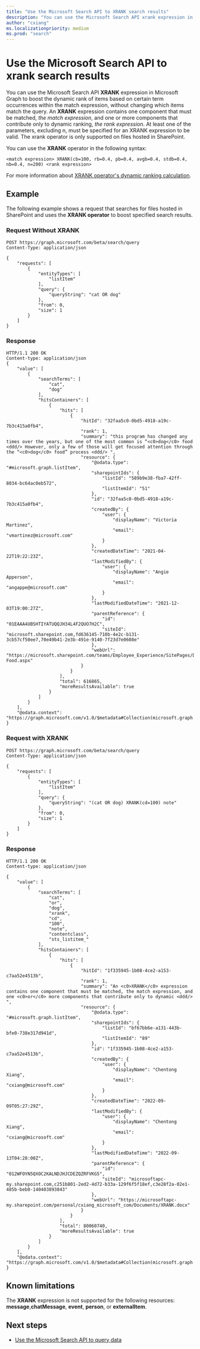 ```yaml
---
title: "Use the Microsoft Search API to XRANK search results"
description: "You can use the Microsoft Search API xrank expression in Microsoft Graph to boost the dynamic rank of items based on certain term occurrences within the match expression, without changing which items match the query. Only supported on SharePoint files."
author: "cxiang"
ms.localizationpriority: medium
ms.prod: "search"
---
```


# Use the Microsoft Search API to xrank search results

You can use the Microsoft Search API **XRANK** expression in Microsoft Graph to boost the dynamic rank of items based on certain term occurrences within the match expression, without changing which items match the query. An **XRANK** expression contains one component that must be matched, *the match expression*, and one or more components that contribute only to dynamic ranking, *the rank expression*. At least one of the parameters, excluding n, must be specified for an XRANK expression to be valid. The xrank operator is only supported on files hosted in SharePoint.

You can use the **XRANK** operator in the following syntax:
```HTTP
<match expression> XRANK(cb=100, rb=0.4, pb=0.4, avgb=0.4, stdb=0.4, nb=0.4, n=200) <rank expression>
```

For more information about [XRANK operator's dynamic ranking calculation](https://docs.microsoft.com/en-us/sharepoint/dev/general-development/keyword-query-language-kql-syntax-reference#dynamic-ranking-operator).

## Example
The following example shows a request that searches for files hosted in SharePoint and uses the **XRANK operator** to boost specified search results.

### Request Without XRANK

```HTTP
POST https://graph.microsoft.com/beta/search/query
Content-Type: application/json

{
    "requests": [
        {
            "entityTypes": [
                "listItem"
            ],
            "query": {
                "queryString": "cat OR dog"
            },
            "from": 0,
            "size": 1
        }
    ]
}
```

### Response

```HTTP
HTTP/1.1 200 OK
Content-type: application/json
{
    "value": [
        {
            "searchTerms": [
                "cat",
                "dog"
            ],
            "hitsContainers": [
                {
                    "hits": [
                        {
                            "hitId": "32faa5c0-0bd5-4918-a19c-7b3c415a0fb4",
                            "rank": 1,
                            "summary": "this program has changed any times over the years, but one of the most common is “<c0>dog</c0> food <ddd/> However, only a few of those will get focused attention through the “<c0>dog</c0> food” process <ddd/> ",
                            "resource": {
                                "@odata.type": "#microsoft.graph.listItem",
                                "sharepointIds": {
                                    "listId": "589b9e38-fba7-42ff-8034-bc64ac0eb572",
                                    "listItemId": "51"
                                },
                                "id": "32faa5c0-0bd5-4918-a19c-7b3c415a0fb4",
                                "createdBy": {
                                    "user": {
                                        "displayName": "Victoria Martinez",
                                        "email": "vmartinez@microsoft.com"
                                    }
                                },
                                "createdDateTime": "2021-04-22T19:22:23Z",
                                "lastModifiedBy": {
                                    "user": {
                                        "displayName": "Angie Apperson",
                                        "email": "angappe@microsoft.com"
                                    }
                                },
                                "lastModifiedDateTime": "2021-12-03T19:00:27Z",
                                "parentReference": {
                                    "id": "01EAAA4UBSHTIYATUQQJH34L4F2QUO7H2C",
                                    "siteId": "microsoft.sharepoint.com,fd636145-710b-4e2c-b131-3cb57cf50ee7,70e49b41-2e3b-491e-9140-7f23d7e0608e"
                                },
                                "webUrl": "https://microsoft.sharepoint.com/teams/Employee_Experience/SitePages/Dog-Food.aspx"
                            }
                        }
                    ],
                    "total": 616865,
                    "moreResultsAvailable": true
                }
            ]
        }
    ],
    "@odata.context": "https://graph.microsoft.com/v1.0/$metadata#Collection(microsoft.graph.searchResponse)"
}
```

### Request with XRANK

```HTTP
POST https://graph.microsoft.com/beta/search/query
Content-Type: application/json

{
    "requests": [
        {
            "entityTypes": [
                "listItem"
            ],
            "query": {
                "queryString": "(cat OR dog) XRANK(cd=100) note"
            },
            "from": 0,
            "size": 1
        }
    ]
}
```

### Response

```HTTP
HTTP/1.1 200 OK
Content-type: application/json

{
    "value": [
        {
            "searchTerms": [
                "cat",
                "or",
                "dog",
                "xrank",
                "cd",
                "100",
                "note",
                "contentclass",
                "sts_listitem_"
            ],
            "hitsContainers": [
                {
                    "hits": [
                        {
                            "hitId": "1f335945-1b08-4ce2-a153-c7aa52e4513b",
                            "rank": 1,
                            "summary": "An <c0>XRANK</c0> expression contains one component that must be matched, the match expression, and one <c0>or</c0> more components that contribute only to dynamic <ddd/> ",
                            "resource": {
                                "@odata.type": "#microsoft.graph.listItem",
                                "sharepointIds": {
                                    "listId": "bf67bb6e-a131-443b-bfe0-738e317d941d",
                                    "listItemId": "89"
                                },
                                "id": "1f335945-1b08-4ce2-a153-c7aa52e4513b",
                                "createdBy": {
                                    "user": {
                                        "displayName": "Chentong Xiang",
                                        "email": "cxiang@microsoft.com"
                                    }
                                },
                                "createdDateTime": "2022-09-09T05:27:29Z",
                                "lastModifiedBy": {
                                    "user": {
                                        "displayName": "Chentong Xiang",
                                        "email": "cxiang@microsoft.com"
                                    }
                                },
                                "lastModifiedDateTime": "2022-09-13T04:28:00Z",
                                "parentReference": {
                                    "id": "012WFOYN5QXOC2KALNDJHJCDEZQZRFVKG5",
                                    "siteId": "microsoftapc-my.sharepoint.com,c251b801-2ed2-4d72-b33a-129f6f5f18ef,c3e28f2a-02e1-485b-beb0-140403893843"
                                },
                                "webUrl": "https://microsoftapc-my.sharepoint.com/personal/cxiang_microsoft_com/Documents/XRANK.docx"
                            }
                        }
                    ],
                    "total": 80060740,
                    "moreResultsAvailable": true
                }
            ]
        }
    ],
    "@odata.context": "https://graph.microsoft.com/v1.0/$metadata#Collection(microsoft.graph.searchResponse)"
}
```

## Known limitations

The **XRANK** expression is not supported for the following resources: **message**,**chatMessage**, **event**, **person**, or **externalItem**.

## Next steps

- [Use the Microsoft Search API to query data](/graph/api/resources/search-api-overview)
